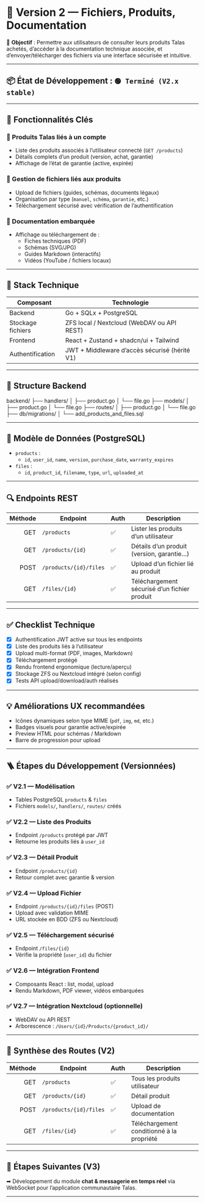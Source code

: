 # 📂 Version 2 — Fichiers, Produits, Documentation

🎯 **Objectif** : Permettre aux utilisateurs de consulter leurs produits Talas achetés, d’accéder à la documentation technique associée, et d’envoyer/télécharger des fichiers via une interface sécurisée et intuitive.

---

## 📦 État de Développement : `🟢 Terminé (V2.x stable)`

---

## 🧩 Fonctionnalités Clés

### 🧾 Produits Talas liés à un compte
- Liste des produits associés à l’utilisateur connecté (`GET /products`)
- Détails complets d’un produit (version, achat, garantie)
- Affichage de l’état de garantie (active, expirée)

### 📁 Gestion de fichiers liés aux produits
- Upload de fichiers (guides, schémas, documents légaux)
- Organisation par type (`manuel`, `schéma`, `garantie`, etc.)
- Téléchargement sécurisé avec vérification de l’authentification

### 📑 Documentation embarquée
- Affichage ou téléchargement de :
  - Fiches techniques (PDF)
  - Schémas (SVG/JPG)
  - Guides Markdown (interactifs)
  - Vidéos (YouTube / fichiers locaux)

---

## 🔧 Stack Technique

| Composant         | Technologie                                 |
|-------------------|----------------------------------------------|
| Backend           | Go + SQLx + PostgreSQL                      |
| Stockage fichiers | ZFS local / Nextcloud (WebDAV ou API REST)  |
| Frontend          | React + Zustand + shadcn/ui + Tailwind      |
| Authentification  | JWT + Middleware d’accès sécurisé (hérité V1)|

---

## 📁 Structure Backend

backend/
├── handlers/
│ ├── product.go
│ └── file.go
├── models/
│ ├── product.go
│ └── file.go
├── routes/
│ ├── product.go
│ └── file.go
├── db/migrations/
│ └── add_products_and_files.sql


---

## 🧱 Modèle de Données (PostgreSQL)

- `products` :
  - `id`, `user_id`, `name`, `version`, `purchase_date`, `warranty_expires`
- `files` :
  - `id`, `product_id`, `filename`, `type`, `url`, `uploaded_at`

---

## 🔍 Endpoints REST

| Méthode | Endpoint               | Auth | Description                                   |
|--------:|------------------------|------|-----------------------------------------------|
| GET     | `/products`            | ✅    | Lister les produits d’un utilisateur          |
| GET     | `/products/{id}`       | ✅    | Détails d’un produit (version, garantie…)     |
| POST    | `/products/{id}/files` | ✅    | Upload d’un fichier lié au produit            |
| GET     | `/files/{id}`          | ✅    | Téléchargement sécurisé d’un fichier produit  |

---

## ✅ Checklist Technique

- [x] Authentification JWT active sur tous les endpoints
- [x] Liste des produits liés à l’utilisateur
- [x] Upload multi-format (PDF, images, Markdown)
- [x] Téléchargement protégé
- [x] Rendu frontend ergonomique (lecture/aperçu)
- [x] Stockage ZFS ou Nextcloud intégré (selon config)
- [x] Tests API upload/download/auth réalisés

---

## 💡 Améliorations UX recommandées

- Icônes dynamiques selon type MIME (`pdf`, `img`, `md`, etc.)
- Badges visuels pour garantie active/expirée
- Preview HTML pour schémas / Markdown
- Barre de progression pour upload

---

## 🪜 Étapes du Développement (Versionnées)

### ✅ **V2.1 — Modélisation**
- Tables PostgreSQL `products` & `files`
- Fichiers `models/`, `handlers/`, `routes/` créés

### ✅ **V2.2 — Liste des Produits**
- Endpoint `/products` protégé par JWT
- Retourne les produits liés à `user_id`

### ✅ **V2.3 — Détail Produit**
- Endpoint `/products/{id}`
- Retour complet avec garantie & version

### ✅ **V2.4 — Upload Fichier**
- Endpoint `/products/{id}/files` (POST)
- Upload avec validation MIME
- URL stockée en BDD (ZFS ou Nextcloud)

### ✅ **V2.5 — Téléchargement sécurisé**
- Endpoint `/files/{id}`
- Vérifie la propriété (`user_id`) du fichier

### ✅ **V2.6 — Intégration Frontend**
- Composants React : list, modal, upload
- Rendu Markdown, PDF viewer, vidéos embarquées

### ✅ **V2.7 — Intégration Nextcloud (optionnelle)**
- WebDAV ou API REST
- Arborescence : `/Users/{id}/Products/{product_id}/`

---

## 🧭 Synthèse des Routes (V2)

| Méthode | Endpoint               | Auth | Description                                   |
|--------:|------------------------|------|-----------------------------------------------|
| GET     | `/products`            | ✅    | Tous les produits utilisateur                 |
| GET     | `/products/{id}`       | ✅    | Détail produit                                |
| POST    | `/products/{id}/files` | ✅    | Upload de documentation                      |
| GET     | `/files/{id}`          | ✅    | Téléchargement conditionné à la propriété     |

---

## 📌 Étapes Suivantes (V3)

➡ Développement du module **chat & messagerie en temps réel** via WebSocket pour l’application communautaire Talas.

---
